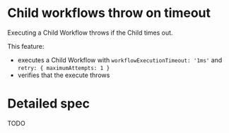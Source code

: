 # Child workflows throw on timeout

Executing a Child Workflow throws if the Child times out.

This feature: 

- executes a Child Workflow with `workflowExecutionTimeout: '1ms'` and `retry: { maximumAttempts: 1 }`
- verifies that the execute throws

# Detailed spec

TODO